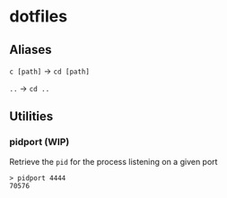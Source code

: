 # dotfiles


## Aliases
`c [path]` → `cd [path]`

`..` → `cd ..`



## Utilities




### pidport (WIP)
Retrieve the `pid` for the process listening on a given port
    
    > pidport 4444
    70576